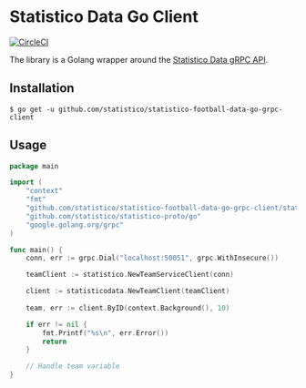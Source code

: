 # Statistico Data Go Client

[![CircleCI](https://circleci.com/gh/statistico/statistico-data-go-grpc-client/tree/main.svg?style=shield)](https://circleci.com/gh/statistico/statistico-data-go-grpc-client/tree/main)

The library is a Golang wrapper around the [Statistico Data gRPC API](https://github.com/statistico/statistico-data).

## Installation
```.env
$ go get -u github.com/statistico/statistico-football-data-go-grpc-client
```
## Usage
```go
package main

import (
    "context"
    "fmt"
    "github.com/statistico/statistico-football-data-go-grpc-client/statisticodata"
    "github.com/statistico/statistico-proto/go"
    "google.golang.org/grpc"
)

func main() {
    conn, err := grpc.Dial("localhost:50051", grpc.WithInsecure())

    teamClient := statistico.NewTeamServiceClient(conn)

    client := statisticodata.NewTeamClient(teamClient)
    
    team, err := client.ByID(context.Background(), 10) 

    if err != nil {
        fmt.Printf("%s\n", err.Error())
        return
    }

    // Handle team variable
}
```